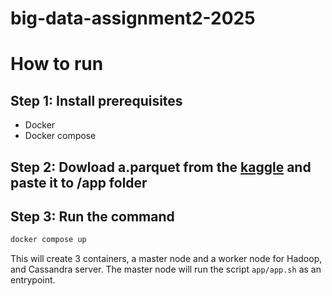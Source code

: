 # big-data-assignment2-2025

# How to run
## Step 1: Install prerequisites
- Docker
- Docker compose
## Step 2: Dowload a.parquet from the [kaggle](https://www.kaggle.com/datasets/jjinho/wikipedia-20230701?select=a.parquet) and paste it to /app folder
## Step 3: Run the command
```bash
docker compose up 
```
This will create 3 containers, a master node and a worker node for Hadoop, and Cassandra server. The master node will run the script `app/app.sh` as an entrypoint.